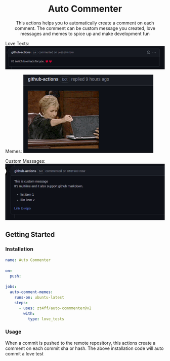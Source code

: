 <h1 align="center">Auto Commenter</h1>
<p align="center">This actions helps you to automatically create a comment on each comment. The comment can be custom message you created, love messages and memes to spice up and make development fun</p>

Love Texts:
![love_test](/readme_resources/love_texts.png)

Memes:
![gifs](/readme_resources/meme.png)

Custom Messages:
![custom-messages](/readme_resources/custom.png)

## Getting Started

### Installation

```yaml
name: Auto Commenter

on:
  push:

jobs:
  auto-comment-memes:
    runs-on: ubuntu-latest
    steps:
      - uses: zt4ff/auto-commmenter@v2
        with:
          type: love_tests
```

### Usage

When a commit is pushed to the remote repository, this actions create a comment on each commit sha or hash.
The above installation code will auto commit a love test
